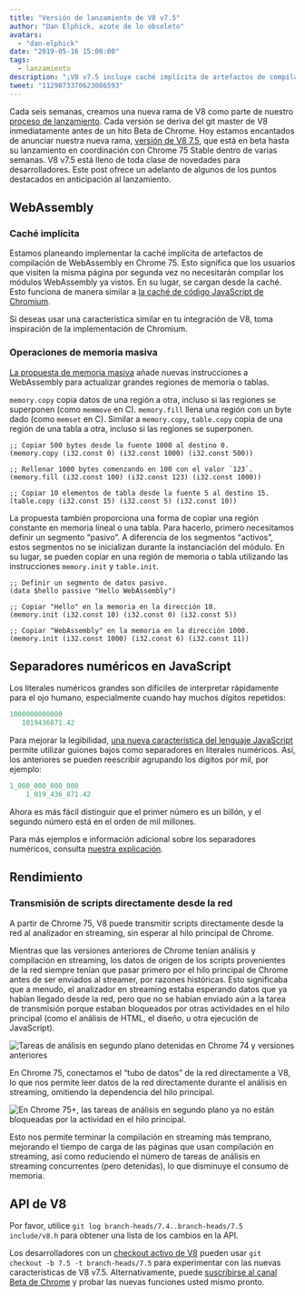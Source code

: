 ```yaml
---
title: "Versión de lanzamiento de V8 v7.5"
author: "Dan Elphick, azote de lo obsoleto"
avatars: 
  - "dan-elphick"
date: "2019-05-16 15:00:00"
tags: 
  - lanzamiento
description: "¡V8 v7.5 incluye caché implícita de artefactos de compilación WebAssembly, operaciones de memoria masiva, separadores numéricos en JavaScript y mucho más!"
tweet: "1129073370623086593"
---
```

Cada seis semanas, creamos una nueva rama de V8 como parte de nuestro [proceso de lanzamiento](/docs/release-process). Cada versión se deriva del git master de V8 inmediatamente antes de un hito Beta de Chrome. Hoy estamos encantados de anunciar nuestra nueva rama, [versión de V8 7.5](https://chromium.googlesource.com/v8/v8.git/+log/branch-heads/7.5), que está en beta hasta su lanzamiento en coordinación con Chrome 75 Stable dentro de varias semanas. V8 v7.5 está lleno de toda clase de novedades para desarrolladores. Este post ofrece un adelanto de algunos de los puntos destacados en anticipación al lanzamiento.

<!--truncate-->
## WebAssembly

### Caché implícita

Estamos planeando implementar la caché implícita de artefactos de compilación de WebAssembly en Chrome 75. Esto significa que los usuarios que visiten la misma página por segunda vez no necesitarán compilar los módulos WebAssembly ya vistos. En su lugar, se cargan desde la caché. Esto funciona de manera similar a [la caché de código JavaScript de Chromium](/blog/code-caching-for-devs).

Si deseas usar una característica similar en tu integración de V8, toma inspiración de la implementación de Chromium.

### Operaciones de memoria masiva

[La propuesta de memoria masiva](https://github.com/webassembly/bulk-memory-operations) añade nuevas instrucciones a WebAssembly para actualizar grandes regiones de memoria o tablas.

`memory.copy` copia datos de una región a otra, incluso si las regiones se superponen (como `memmove` en C). `memory.fill` llena una región con un byte dado (como `memset` en C). Similar a `memory.copy`, `table.copy` copia de una región de una tabla a otra, incluso si las regiones se superponen.

```wasm
;; Copiar 500 bytes desde la fuente 1000 al destino 0.
(memory.copy (i32.const 0) (i32.const 1000) (i32.const 500))

;; Rellenar 1000 bytes comenzando en 100 con el valor `123`.
(memory.fill (i32.const 100) (i32.const 123) (i32.const 1000))

;; Copiar 10 elementos de tabla desde la fuente 5 al destino 15.
(table.copy (i32.const 15) (i32.const 5) (i32.const 10))
```

La propuesta también proporciona una forma de copiar una región constante en memoria lineal o una tabla. Para hacerlo, primero necesitamos definir un segmento “pasivo”. A diferencia de los segmentos “activos”, estos segmentos no se inicializan durante la instanciación del módulo. En su lugar, se pueden copiar en una región de memoria o tabla utilizando las instrucciones `memory.init` y `table.init`.

```wasm
;; Definir un segmento de datos pasivo.
(data $hello passive "Hello WebAssembly")

;; Copiar "Hello" en la memoria en la dirección 10.
(memory.init (i32.const 10) (i32.const 0) (i32.const 5))

;; Copiar "WebAssembly" en la memoria en la dirección 1000.
(memory.init (i32.const 1000) (i32.const 6) (i32.const 11))
```

## Separadores numéricos en JavaScript

Los literales numéricos grandes son difíciles de interpretar rápidamente para el ojo humano, especialmente cuando hay muchos dígitos repetidos:

```js
1000000000000
   1019436871.42
```

Para mejorar la legibilidad, [una nueva característica del lenguaje JavaScript](/features/numeric-separators) permite utilizar guiones bajos como separadores en literales numéricos. Así, los anteriores se pueden reescribir agrupando los dígitos por mil, por ejemplo:

```js
1_000_000_000_000
    1_019_436_871.42
```

Ahora es más fácil distinguir que el primer número es un billón, y el segundo número está en el orden de mil millones.

Para más ejemplos e información adicional sobre los separadores numéricos, consulta [nuestra explicación](/features/numeric-separators).

## Rendimiento

### Transmisión de scripts directamente desde la red

A partir de Chrome 75, V8 puede transmitir scripts directamente desde la red al analizador en streaming, sin esperar al hilo principal de Chrome.

Mientras que las versiones anteriores de Chrome tenían análisis y compilación en streaming, los datos de origen de los scripts provenientes de la red siempre tenían que pasar primero por el hilo principal de Chrome antes de ser enviados al streamer, por razones históricas. Esto significaba que a menudo, el analizador en streaming estaba esperando datos que ya habían llegado desde la red, pero que no se habían enviado aún a la tarea de transmisión porque estaban bloqueados por otras actividades en el hilo principal (como el análisis de HTML, el diseño, u otra ejecución de JavaScript).

![Tareas de análisis en segundo plano detenidas en Chrome 74 y versiones anteriores](/_img/v8-release-75/before.jpg)

En Chrome 75, conectamos el “tubo de datos” de la red directamente a V8, lo que nos permite leer datos de la red directamente durante el análisis en streaming, omitiendo la dependencia del hilo principal.

![En Chrome 75+, las tareas de análisis en segundo plano ya no están bloqueadas por la actividad en el hilo principal.](/_img/v8-release-75/after.jpg)

Esto nos permite terminar la compilación en streaming más temprano, mejorando el tiempo de carga de las páginas que usan compilación en streaming, así como reduciendo el número de tareas de análisis en streaming concurrentes (pero detenidas), lo que disminuye el consumo de memoria.

## API de V8

Por favor, utilice `git log branch-heads/7.4..branch-heads/7.5 include/v8.h` para obtener una lista de los cambios en la API.

Los desarrolladores con un [checkout activo de V8](/docs/source-code#using-git) pueden usar `git checkout -b 7.5 -t branch-heads/7.5` para experimentar con las nuevas características de V8 v7.5. Alternativamente, puede [suscribirse al canal Beta de Chrome](https://www.google.com/chrome/browser/beta.html) y probar las nuevas funciones usted mismo pronto.
